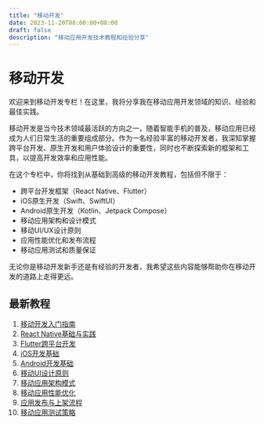 ```yaml
---
title: "移动开发"
date: 2023-11-20T08:00:00+08:00
draft: false
description: "移动应用开发技术教程和经验分享"
---
```


# 移动开发

欢迎来到移动开发专栏！在这里，我将分享我在移动应用开发领域的知识、经验和最佳实践。

移动开发是当今技术领域最活跃的方向之一，随着智能手机的普及，移动应用已经成为人们日常生活的重要组成部分。作为一名经验丰富的移动开发者，我深知掌握跨平台开发、原生开发和用户体验设计的重要性，同时也不断探索新的框架和工具，以提高开发效率和应用性能。

在这个专栏中，你将找到从基础到高级的移动开发教程，包括但不限于：

- 跨平台开发框架（React Native、Flutter）
- iOS原生开发（Swift、SwiftUI）
- Android原生开发（Kotlin、Jetpack Compose）
- 移动应用架构和设计模式
- 移动UI/UX设计原则
- 应用性能优化和发布流程
- 移动应用测试和质量保证

无论你是移动开发新手还是有经验的开发者，我希望这些内容能够帮助你在移动开发的道路上走得更远。

## 最新教程

1. [移动开发入门指南](/mobile-dev/getting-started/)
2. [React Native基础与实践](/mobile-dev/react-native-basics/)
3. [Flutter跨平台开发](/mobile-dev/flutter-dev/)
4. [iOS开发基础](/mobile-dev/ios-basics/)
5. [Android开发基础](/mobile-dev/android-basics/)
6. [移动UI设计原则](/mobile-dev/mobile-ui-design/)
7. [移动应用架构模式](/mobile-dev/app-architecture/)
8. [移动应用性能优化](/mobile-dev/performance/)
9. [应用发布与上架流程](/mobile-dev/app-publishing/)
10. [移动应用测试策略](/mobile-dev/testing/)